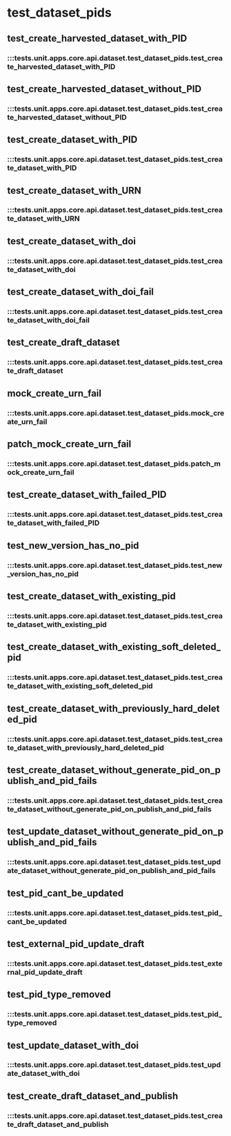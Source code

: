 # test_dataset_pids

## test_create_harvested_dataset_with_PID

### :::tests.unit.apps.core.api.dataset.test_dataset_pids.test_create_harvested_dataset_with_PID

## test_create_harvested_dataset_without_PID

### :::tests.unit.apps.core.api.dataset.test_dataset_pids.test_create_harvested_dataset_without_PID

## test_create_dataset_with_PID

### :::tests.unit.apps.core.api.dataset.test_dataset_pids.test_create_dataset_with_PID

## test_create_dataset_with_URN

### :::tests.unit.apps.core.api.dataset.test_dataset_pids.test_create_dataset_with_URN

## test_create_dataset_with_doi

### :::tests.unit.apps.core.api.dataset.test_dataset_pids.test_create_dataset_with_doi

## test_create_dataset_with_doi_fail

### :::tests.unit.apps.core.api.dataset.test_dataset_pids.test_create_dataset_with_doi_fail

## test_create_draft_dataset

### :::tests.unit.apps.core.api.dataset.test_dataset_pids.test_create_draft_dataset

## mock_create_urn_fail

### :::tests.unit.apps.core.api.dataset.test_dataset_pids.mock_create_urn_fail

## patch_mock_create_urn_fail

### :::tests.unit.apps.core.api.dataset.test_dataset_pids.patch_mock_create_urn_fail

## test_create_dataset_with_failed_PID

### :::tests.unit.apps.core.api.dataset.test_dataset_pids.test_create_dataset_with_failed_PID

## test_new_version_has_no_pid

### :::tests.unit.apps.core.api.dataset.test_dataset_pids.test_new_version_has_no_pid

## test_create_dataset_with_existing_pid

### :::tests.unit.apps.core.api.dataset.test_dataset_pids.test_create_dataset_with_existing_pid

## test_create_dataset_with_existing_soft_deleted_pid

### :::tests.unit.apps.core.api.dataset.test_dataset_pids.test_create_dataset_with_existing_soft_deleted_pid

## test_create_dataset_with_previously_hard_deleted_pid

### :::tests.unit.apps.core.api.dataset.test_dataset_pids.test_create_dataset_with_previously_hard_deleted_pid

## test_create_dataset_without_generate_pid_on_publish_and_pid_fails

### :::tests.unit.apps.core.api.dataset.test_dataset_pids.test_create_dataset_without_generate_pid_on_publish_and_pid_fails

## test_update_dataset_without_generate_pid_on_publish_and_pid_fails

### :::tests.unit.apps.core.api.dataset.test_dataset_pids.test_update_dataset_without_generate_pid_on_publish_and_pid_fails

## test_pid_cant_be_updated

### :::tests.unit.apps.core.api.dataset.test_dataset_pids.test_pid_cant_be_updated

## test_external_pid_update_draft

### :::tests.unit.apps.core.api.dataset.test_dataset_pids.test_external_pid_update_draft

## test_pid_type_removed

### :::tests.unit.apps.core.api.dataset.test_dataset_pids.test_pid_type_removed

## test_update_dataset_with_doi

### :::tests.unit.apps.core.api.dataset.test_dataset_pids.test_update_dataset_with_doi

## test_create_draft_dataset_and_publish

### :::tests.unit.apps.core.api.dataset.test_dataset_pids.test_create_draft_dataset_and_publish